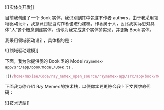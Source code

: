 ![[实体类开发]]

目前我创建了一个 Book 实体，我识别到其中包含有作者 authors，由于我采用领域驱动设计，我意识到应当对作者也进行建模。作者属于人，因此我实际想对具体”人“这个概念创建实体。请你为我完成这个实体的实现，并更新 Book 实体。

我采用领域驱动设计，具体指的是：

![[领域驱动建模]]

下面，我为你提供我的 Book 类的 Model `raymemex-app/src/app/book/model/Book.ts`：

```ts
!((/home/maxiee/Code/ray_memex_open_source/raymemex-app/src/app/book/model/Book.ts))
```

下面我为你介绍 Ray Memex 的技术栈，以便你实现更符合我上下文要求的代码：

![[技术选型]]